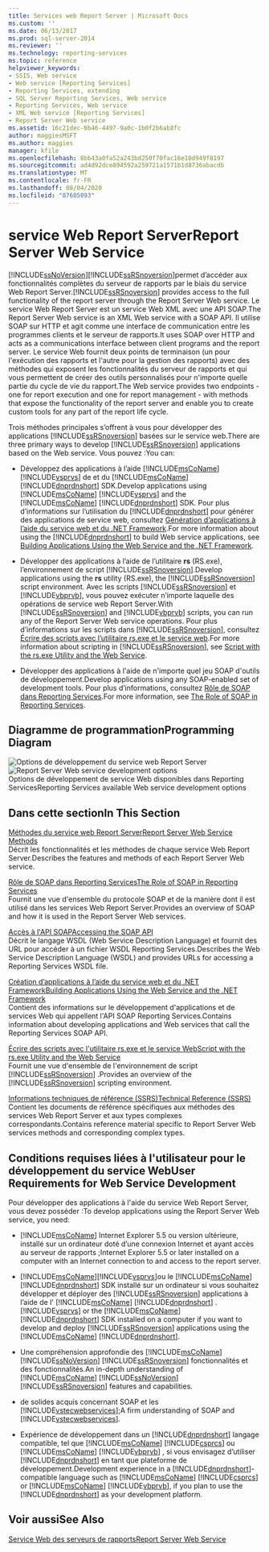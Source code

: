 ```yaml
---
title: Services web Report Server | Microsoft Docs
ms.custom: ''
ms.date: 06/13/2017
ms.prod: sql-server-2014
ms.reviewer: ''
ms.technology: reporting-services
ms.topic: reference
helpviewer_keywords:
- SSIS, Web service
- Web service [Reporting Services]
- Reporting Services, extending
- SQL Server Reporting Services, Web service
- Reporting Services, Web service
- XML Web service [Reporting Services]
- Report Server Web service
ms.assetid: 16c21dec-6b46-4497-9a0c-1b0f2b6ab8fc
author: maggiesMSFT
ms.author: maggies
manager: kfile
ms.openlocfilehash: 8bb43a0fa52a243bd250f70fac16e18d949f8197
ms.sourcegitcommit: ad4d92dce894592a259721a1571b1d8736abacdb
ms.translationtype: MT
ms.contentlocale: fr-FR
ms.lasthandoff: 08/04/2020
ms.locfileid: "87605093"
---
```

# <a name="report-server-web-service"></a><span data-ttu-id="d54ae-102">service Web Report Server</span><span class="sxs-lookup"><span data-stu-id="d54ae-102">Report Server Web Service</span></span>
  [!INCLUDE[ssNoVersion](../../includes/ssnoversion-md.md)]<span data-ttu-id="d54ae-103">[!INCLUDE[ssRSnoversion](../../includes/ssrsnoversion-md.md)]permet d’accéder aux fonctionnalités complètes du serveur de rapports par le biais du service Web Report Server.</span><span class="sxs-lookup"><span data-stu-id="d54ae-103">[!INCLUDE[ssRSnoversion](../../includes/ssrsnoversion-md.md)] provides access to the full functionality of the report server through the Report Server Web service.</span></span> <span data-ttu-id="d54ae-104">Le service Web Report Server est un service Web XML avec une API SOAP.</span><span class="sxs-lookup"><span data-stu-id="d54ae-104">The Report Server Web service is an XML Web service with a SOAP API.</span></span> <span data-ttu-id="d54ae-105">Il utilise SOAP sur HTTP et agit comme une interface de communication entre les programmes clients et le serveur de rapports.</span><span class="sxs-lookup"><span data-stu-id="d54ae-105">It uses SOAP over HTTP and acts as a communications interface between client programs and the report server.</span></span> <span data-ttu-id="d54ae-106">Le service Web fournit deux points de terminaison (un pour l'exécution des rapports et l'autre pour la gestion des rapports) avec des méthodes qui exposent les fonctionnalités du serveur de rapports et qui vous permettent de créer des outils personnalisés pour n'importe quelle partie du cycle de vie du rapport.</span><span class="sxs-lookup"><span data-stu-id="d54ae-106">The Web service provides two endpoints - one for report execution and one for report management - with methods that expose the functionality of the report server and enable you to create custom tools for any part of the report life cycle.</span></span>  
  
 <span data-ttu-id="d54ae-107">Trois méthodes principales s’offrent à vous pour développer des applications [!INCLUDE[ssRSnoversion](../../includes/ssrsnoversion-md.md)] basées sur le service web.</span><span class="sxs-lookup"><span data-stu-id="d54ae-107">There are three primary ways to develop [!INCLUDE[ssRSnoversion](../../includes/ssrsnoversion-md.md)] applications based on the Web service.</span></span> <span data-ttu-id="d54ae-108">Vous pouvez :</span><span class="sxs-lookup"><span data-stu-id="d54ae-108">You can:</span></span>  
  
-   <span data-ttu-id="d54ae-109">Développez des applications à l’aide [!INCLUDE[msCoName](../../includes/msconame-md.md)] [!INCLUDE[vsprvs](../../includes/vsprvs-md.md)] de et du [!INCLUDE[msCoName](../../includes/msconame-md.md)] [!INCLUDE[dnprdnshort](../../includes/dnprdnshort-md.md)] SDK.</span><span class="sxs-lookup"><span data-stu-id="d54ae-109">Develop applications using [!INCLUDE[msCoName](../../includes/msconame-md.md)] [!INCLUDE[vsprvs](../../includes/vsprvs-md.md)] and the [!INCLUDE[msCoName](../../includes/msconame-md.md)] [!INCLUDE[dnprdnshort](../../includes/dnprdnshort-md.md)] SDK.</span></span> <span data-ttu-id="d54ae-110">Pour plus d’informations sur l’utilisation du [!INCLUDE[dnprdnshort](../../includes/dnprdnshort-md.md)] pour générer des applications de service web, consultez [Génération d’applications à l’aide du service web et du .NET Framework](../report-server-web-service/net-framework/building-applications-using-the-web-service-and-the-net-framework.md).</span><span class="sxs-lookup"><span data-stu-id="d54ae-110">For more information about using the [!INCLUDE[dnprdnshort](../../includes/dnprdnshort-md.md)] to build Web service applications, see [Building Applications Using the Web Service and the .NET Framework](../report-server-web-service/net-framework/building-applications-using-the-web-service-and-the-net-framework.md).</span></span>  
  
-   <span data-ttu-id="d54ae-111">Développer des applications à l’aide de l’utilitaire **rs** (RS.exe), l’environnement de script [!INCLUDE[ssRSnoversion](../../includes/ssrsnoversion-md.md)].</span><span class="sxs-lookup"><span data-stu-id="d54ae-111">Develop applications using the **rs** utility (RS.exe), the [!INCLUDE[ssRSnoversion](../../includes/ssrsnoversion-md.md)] script environment.</span></span> <span data-ttu-id="d54ae-112">Avec les scripts [!INCLUDE[ssRSnoversion](../../includes/ssrsnoversion-md.md)] et [!INCLUDE[vbprvb](../../includes/vbprvb-md.md)], vous pouvez exécuter n’importe laquelle des opérations de service web Report Server.</span><span class="sxs-lookup"><span data-stu-id="d54ae-112">With [!INCLUDE[ssRSnoversion](../../includes/ssrsnoversion-md.md)] and [!INCLUDE[vbprvb](../../includes/vbprvb-md.md)] scripts, you can run any of the Report Server Web service operations.</span></span> <span data-ttu-id="d54ae-113">Pour plus d’informations sur les scripts dans [!INCLUDE[ssRSnoversion](../../includes/ssrsnoversion-md.md)], consultez [Écrire des scripts avec l’utilitaire rs.exe et le service web](../tools/script-with-the-rs-exe-utility-and-the-web-service.md).</span><span class="sxs-lookup"><span data-stu-id="d54ae-113">For more information about scripting in [!INCLUDE[ssRSnoversion](../../includes/ssrsnoversion-md.md)], see [Script with the rs.exe Utility and the Web Service](../tools/script-with-the-rs-exe-utility-and-the-web-service.md).</span></span>  
  
-   <span data-ttu-id="d54ae-114">Développer des applications à l'aide de n'importe quel jeu SOAP d'outils de développement.</span><span class="sxs-lookup"><span data-stu-id="d54ae-114">Develop applications using any SOAP-enabled set of development tools.</span></span> <span data-ttu-id="d54ae-115">Pour plus d’informations, consultez [Rôle de SOAP dans Reporting Services](../report-server-web-service/the-role-of-soap-in-reporting-services.md).</span><span class="sxs-lookup"><span data-stu-id="d54ae-115">For more information, see [The Role of SOAP in Reporting Services](../report-server-web-service/the-role-of-soap-in-reporting-services.md).</span></span>  
  
## <a name="programming-diagram"></a><span data-ttu-id="d54ae-116">Diagramme de programmation</span><span class="sxs-lookup"><span data-stu-id="d54ae-116">Programming Diagram</span></span>  
 <span data-ttu-id="d54ae-117">![Options de développement du service web Report Server](../../../2014/reporting-services/media/reportserviceswebserviceprog-01.gif "Options de développement du service web Report Server")</span><span class="sxs-lookup"><span data-stu-id="d54ae-117">![Report Server Web service development options](../../../2014/reporting-services/media/reportserviceswebserviceprog-01.gif "Report Server Web service development options")</span></span>  
<span data-ttu-id="d54ae-118">Options de développement de service Web disponibles dans Reporting Services</span><span class="sxs-lookup"><span data-stu-id="d54ae-118">Reporting Services available Web service development options</span></span>  
  
## <a name="in-this-section"></a><span data-ttu-id="d54ae-119">Dans cette section</span><span class="sxs-lookup"><span data-stu-id="d54ae-119">In This Section</span></span>  
 [<span data-ttu-id="d54ae-120">Méthodes du service web Report Server</span><span class="sxs-lookup"><span data-stu-id="d54ae-120">Report Server Web Service Methods</span></span>](../report-server-web-service/methods/report-server-web-service-methods.md)  
 <span data-ttu-id="d54ae-121">Décrit les fonctionnalités et les méthodes de chaque service Web Report Server.</span><span class="sxs-lookup"><span data-stu-id="d54ae-121">Describes the features and methods of each Report Server Web service.</span></span>  
  
 [<span data-ttu-id="d54ae-122">Rôle de SOAP dans Reporting Services</span><span class="sxs-lookup"><span data-stu-id="d54ae-122">The Role of SOAP in Reporting Services</span></span>](../report-server-web-service/the-role-of-soap-in-reporting-services.md)  
 <span data-ttu-id="d54ae-123">Fournit une vue d'ensemble du protocole SOAP et de la manière dont il est utilisé dans les services Web Report Server.</span><span class="sxs-lookup"><span data-stu-id="d54ae-123">Provides an overview of SOAP and how it is used in the Report Server Web services.</span></span>  
  
 [<span data-ttu-id="d54ae-124">Accès à l'API  SOAP</span><span class="sxs-lookup"><span data-stu-id="d54ae-124">Accessing the SOAP API</span></span>](../report-server-web-service/accessing-the-soap-api.md)  
 <span data-ttu-id="d54ae-125">Décrit le langage WSDL (Web Service Description Language) et fournit des URL pour accéder à un fichier WSDL Reporting Services.</span><span class="sxs-lookup"><span data-stu-id="d54ae-125">Describes the Web Service Description Language (WSDL) and provides URLs for accessing a Reporting Services WSDL file.</span></span>  
  
 [<span data-ttu-id="d54ae-126">Création d’applications à l’aide du service web et du .NET Framework</span><span class="sxs-lookup"><span data-stu-id="d54ae-126">Building Applications Using the Web Service and the .NET Framework</span></span>](../report-server-web-service/net-framework/building-applications-using-the-web-service-and-the-net-framework.md)  
 <span data-ttu-id="d54ae-127">Contient des informations sur le développement d'applications et de services Web qui appellent l'API SOAP Reporting Services.</span><span class="sxs-lookup"><span data-stu-id="d54ae-127">Contains information about developing applications and Web services that call the Reporting Services SOAP API.</span></span>  
  
 [<span data-ttu-id="d54ae-128">Écrire des scripts avec l'utilitaire rs.exe et le service Web</span><span class="sxs-lookup"><span data-stu-id="d54ae-128">Script with the rs.exe Utility and the Web Service</span></span>](../tools/script-with-the-rs-exe-utility-and-the-web-service.md)  
 <span data-ttu-id="d54ae-129">Fournit une vue d'ensemble de l'environnement de script [!INCLUDE[ssRSnoversion](../../includes/ssrsnoversion-md.md)] .</span><span class="sxs-lookup"><span data-stu-id="d54ae-129">Provides an overview of the [!INCLUDE[ssRSnoversion](../../includes/ssrsnoversion-md.md)] scripting environment.</span></span>  
  
 [<span data-ttu-id="d54ae-130">Informations techniques de référence &#40;SSRS&#41;</span><span class="sxs-lookup"><span data-stu-id="d54ae-130">Technical Reference &#40;SSRS&#41;</span></span>](../../../2014/reporting-services/technical-reference-ssrs.md)  
 <span data-ttu-id="d54ae-131">Contient les documents de référence spécifiques aux méthodes des services Web Report Server et aux types complexes correspondants.</span><span class="sxs-lookup"><span data-stu-id="d54ae-131">Contains reference material specific to Report Server Web services methods and corresponding complex types.</span></span>  
  
## <a name="user-requirements-for-web-service-development"></a><span data-ttu-id="d54ae-132">Conditions requises liées à l'utilisateur pour le développement du service Web</span><span class="sxs-lookup"><span data-stu-id="d54ae-132">User Requirements for Web Service Development</span></span>  
 <span data-ttu-id="d54ae-133">Pour développer des applications à l'aide du service Web Report Server, vous devez posséder :</span><span class="sxs-lookup"><span data-stu-id="d54ae-133">To develop applications using the Report Server Web service, you need:</span></span>  
  
-   [!INCLUDE[msCoName](../../includes/msconame-md.md)] <span data-ttu-id="d54ae-134">Internet Explorer 5.5 ou version ultérieure, installé sur un ordinateur doté d’une connexion Internet et ayant accès au serveur de rapports ;</span><span class="sxs-lookup"><span data-stu-id="d54ae-134">Internet Explorer 5.5 or later installed on a computer with an Internet connection to and access to the report server.</span></span>  
  
-   [!INCLUDE[msCoName](../../includes/msconame-md.md)]<span data-ttu-id="d54ae-135">[!INCLUDE[vsprvs](../../includes/vsprvs-md.md)]ou le [!INCLUDE[msCoName](../../includes/msconame-md.md)] [!INCLUDE[dnprdnshort](../../includes/dnprdnshort-md.md)] SDK installé sur un ordinateur si vous souhaitez développer et déployer des [!INCLUDE[ssRSnoversion](../../includes/ssrsnoversion-md.md)] applications à l’aide de l' [!INCLUDE[msCoName](../../includes/msconame-md.md)] [!INCLUDE[dnprdnshort](../../includes/dnprdnshort-md.md)] .</span><span class="sxs-lookup"><span data-stu-id="d54ae-135">[!INCLUDE[vsprvs](../../includes/vsprvs-md.md)] or the [!INCLUDE[msCoName](../../includes/msconame-md.md)] [!INCLUDE[dnprdnshort](../../includes/dnprdnshort-md.md)] SDK installed on a computer if you want to develop and deploy [!INCLUDE[ssRSnoversion](../../includes/ssrsnoversion-md.md)] applications using the [!INCLUDE[msCoName](../../includes/msconame-md.md)] [!INCLUDE[dnprdnshort](../../includes/dnprdnshort-md.md)].</span></span>  
  
-   <span data-ttu-id="d54ae-136">Une compréhension approfondie des [!INCLUDE[msCoName](../../includes/msconame-md.md)] [!INCLUDE[ssNoVersion](../../includes/ssnoversion-md.md)] [!INCLUDE[ssRSnoversion](../../includes/ssrsnoversion-md.md)] fonctionnalités et des fonctionnalités.</span><span class="sxs-lookup"><span data-stu-id="d54ae-136">An in-depth understanding of [!INCLUDE[msCoName](../../includes/msconame-md.md)] [!INCLUDE[ssNoVersion](../../includes/ssnoversion-md.md)] [!INCLUDE[ssRSnoversion](../../includes/ssrsnoversion-md.md)] features and capabilities.</span></span>  
  
-   <span data-ttu-id="d54ae-137">de solides acquis concernant SOAP et les [!INCLUDE[vstecwebservices](../../includes/vstecwebservices-md.md)];</span><span class="sxs-lookup"><span data-stu-id="d54ae-137">A firm understanding of SOAP and [!INCLUDE[vstecwebservices](../../includes/vstecwebservices-md.md)].</span></span>  
  
-   <span data-ttu-id="d54ae-138">Expérience de développement dans un [!INCLUDE[dnprdnshort](../../includes/dnprdnshort-md.md)] langage compatible, tel que [!INCLUDE[msCoName](../../includes/msconame-md.md)] [!INCLUDE[csprcs](../../includes/csprcs-md.md)] ou [!INCLUDE[msCoName](../../includes/msconame-md.md)] [!INCLUDE[vbprvb](../../includes/vbprvb-md.md)] , si vous envisagez d’utiliser [!INCLUDE[dnprdnshort](../../includes/dnprdnshort-md.md)] en tant que plateforme de développement.</span><span class="sxs-lookup"><span data-stu-id="d54ae-138">Development experience in a [!INCLUDE[dnprdnshort](../../includes/dnprdnshort-md.md)]-compatible language such as [!INCLUDE[msCoName](../../includes/msconame-md.md)] [!INCLUDE[csprcs](../../includes/csprcs-md.md)] or [!INCLUDE[msCoName](../../includes/msconame-md.md)] [!INCLUDE[vbprvb](../../includes/vbprvb-md.md)], if you plan to use the [!INCLUDE[dnprdnshort](../../includes/dnprdnshort-md.md)] as your development platform.</span></span>  
  
## <a name="see-also"></a><span data-ttu-id="d54ae-139">Voir aussi</span><span class="sxs-lookup"><span data-stu-id="d54ae-139">See Also</span></span>  
 [<span data-ttu-id="d54ae-140">Service Web des serveurs de rapports</span><span class="sxs-lookup"><span data-stu-id="d54ae-140">Report Server Web Service</span></span>](../report-server-web-service/report-server-web-service.md)  
  
  
